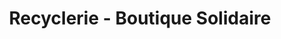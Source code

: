 ---
title: "Recyclerie - Boutique Solidaire"
url: /huby-saint-leu/recyclerie-boutique-solidaire/
shop: Allgemein
---